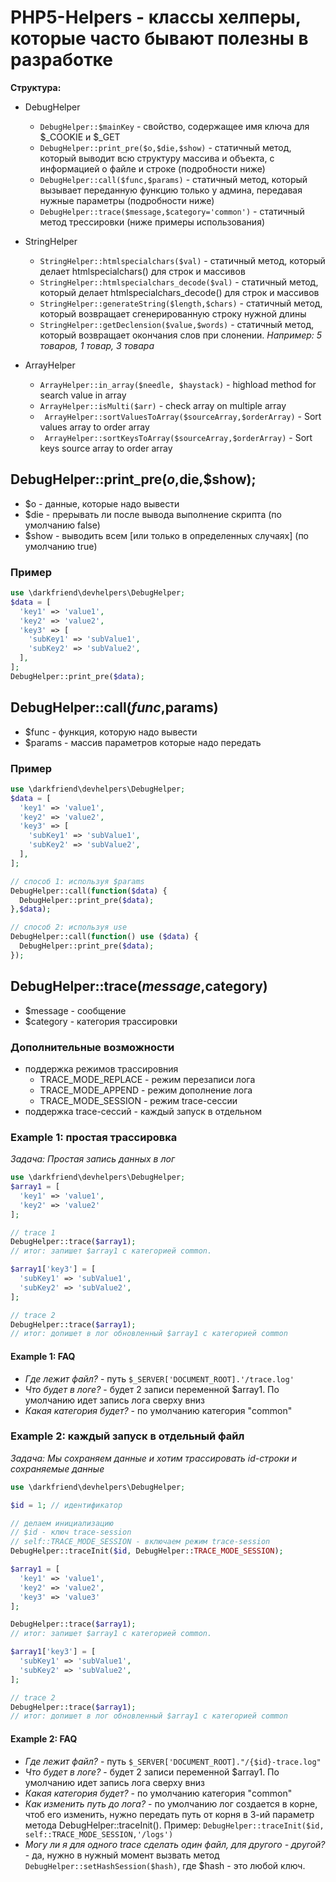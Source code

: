 # PHP5-Helpers - классы хелперы, которые часто бывают полезны в разработке

**Структура:**
* DebugHelper
  * ```DebugHelper::$mainKey``` - свойство, содержащее имя ключа для $_COOKIE и $_GET
  * ```DebugHelper::print_pre($o,$die,$show)``` - статичный метод, который выводит всю структуру массива и объекта, с информацией о файле и строке (подробности ниже)
  * ```DebugHelper::call($func,$params)``` - статичный метод, который вызывает переданную функцию только у админа, передавая нужные параметры (подробности ниже)
  * ```DebugHelper::trace($message,$category='common')``` - статичный метод трессировки (ниже примеры использования)
* StringHelper
  * ```StringHelper::htmlspecialchars($val)``` - статичный метод, который делает htmlspecialchars() для строк и массивов
  * ```StringHelper::htmlspecialchars_decode($val)``` - статичный метод, который делает htmlspecialchars_decode() для строк и массивов
  * ```StringHelper::generateString($length,$chars)``` - статичный метод, который возвращает сгенерированную строку нужной длины
  * ```StringHelper::getDeclension($value,$words)``` - статичный метод, который возвращает окончания слов при слонении. _Например: 5 товаров, 1 товар, 3 товара_
  
* ArrayHelper
  * ``ArrayHelper::in_array($needle, $haystack)`` - highload method for search value in array
  * ``ArrayHelper::isMulti($arr)`` - check array on multiple array
  * `` ArrayHelper::sortValuesToArray($sourceArray,$orderArray)`` - Sort values array to order array
  * `` ArrayHelper::sortKeysToArray($sourceArray,$orderArray)`` - Sort keys source array to order array
  
## DebugHelper::print_pre($o,$die,$show);
* $o - данные, которые надо вывести
* $die - прерывать ли после вывода выполнение скрипта (по умолчанию false)
* $show - выводить всем [или только в определенных случаях] (по умолчанию true)

### Пример
```php
use \darkfriend\devhelpers\DebugHelper;
$data = [
  'key1' => 'value1',
  'key2' => 'value2',
  'key3' => [
    'subKey1' => 'subValue1',
    'subKey2' => 'subValue2',
  ],
];
DebugHelper::print_pre($data);
```

## DebugHelper::call($func,$params)
* $func - функция, которую надо вывести
* $params - массив параметров которые надо передать

### Пример
```php
use \darkfriend\devhelpers\DebugHelper;
$data = [
  'key1' => 'value1',
  'key2' => 'value2',
  'key3' => [
    'subKey1' => 'subValue1',
    'subKey2' => 'subValue2',
  ],
];

// способ 1: используя $params
DebugHelper::call(function($data) {
  DebugHelper::print_pre($data);
},$data);

// способ 2: используя use
DebugHelper::call(function() use ($data) {
  DebugHelper::print_pre($data);
});
```
## DebugHelper::trace($message,$category)
* $message - сообщение
* $category - категория трассировки

### Дополнительные возможности

* поддержка режимов трассировния
    * TRACE_MODE_REPLACE - режим перезаписи лога
    * TRACE_MODE_APPEND - режим дополнение лога
    * TRACE_MODE_SESSION - режим trace-сессии
* поддержка trace-сессий - каждый запуск в отдельном 


### Example 1: простая трассировка
_Задача: Простая запись данных в лог_
```php
use \darkfriend\devhelpers\DebugHelper;
$array1 = [
  'key1' => 'value1',
  'key2' => 'value2'
];

// trace 1
DebugHelper::trace($array1);
// итог: запишет $array1 с категорией common.

$array1['key3'] = [
  'subKey1' => 'subValue1',
  'subKey2' => 'subValue2',
];

// trace 2
DebugHelper::trace($array1);
// итог: допишет в лог обновленный $array1 с категорией common
```

#### Example 1: FAQ

* _Где лежит файл?_ - путь ``$_SERVER['DOCUMENT_ROOT].'/trace.log'``
* _Что будет в логе?_ - будет 2 записи переменной $array1. По умолчанию идет запись лога сверху вниз
* _Какая категория будет?_ - по умолчанию категория "common"

### Example 2: каждый запуск в отдельный файл
_Задача: Мы сохраняем данные и хотим трассировать id-строки и сохраняемые данные_

```php
use \darkfriend\devhelpers\DebugHelper;

$id = 1; // идентификатор

// делаем инициализацию
// $id - ключ trace-session
// self::TRACE_MODE_SESSION - включаем режим trace-session
DebugHelper::traceInit($id, DebugHelper::TRACE_MODE_SESSION);

$array1 = [
  'key1' => 'value1',
  'key2' => 'value2',
  'key3' => 'value3'
];

DebugHelper::trace($array1);
// итог: запишет $array1 с категорией common.

$array1['key3'] = [
  'subKey1' => 'subValue1',
  'subKey2' => 'subValue2',
];

// trace 2
DebugHelper::trace($array1);
// итог: допишет в лог обновленный $array1 с категорией common
```

#### Example 2: FAQ

* _Где лежит файл?_ - путь ``$_SERVER['DOCUMENT_ROOT]."/{$id}-trace.log"``
* _Что будет в логе?_ - будет 2 записи переменной $array1. По умолчанию идет запись лога сверху вниз
* _Какая категория будет?_ - по умолчанию категория "common"
* _Как изменить путь до лога?_ - по умолчанию лог создается в корне, чтоб его изменить, нужно передать путь от корня в 3-ий параметр метода DebugHelper::traceInit(). Пример: ``DebugHelper::traceInit($id, self::TRACE_MODE_SESSION,'/logs')``
* _Могу ли я для одного trace сделать один файл, для другого - другой?_ - да, нужно в нужный момент вызвать метод ``DebugHelper::setHashSession($hash)``, где $hash - это любой ключ.